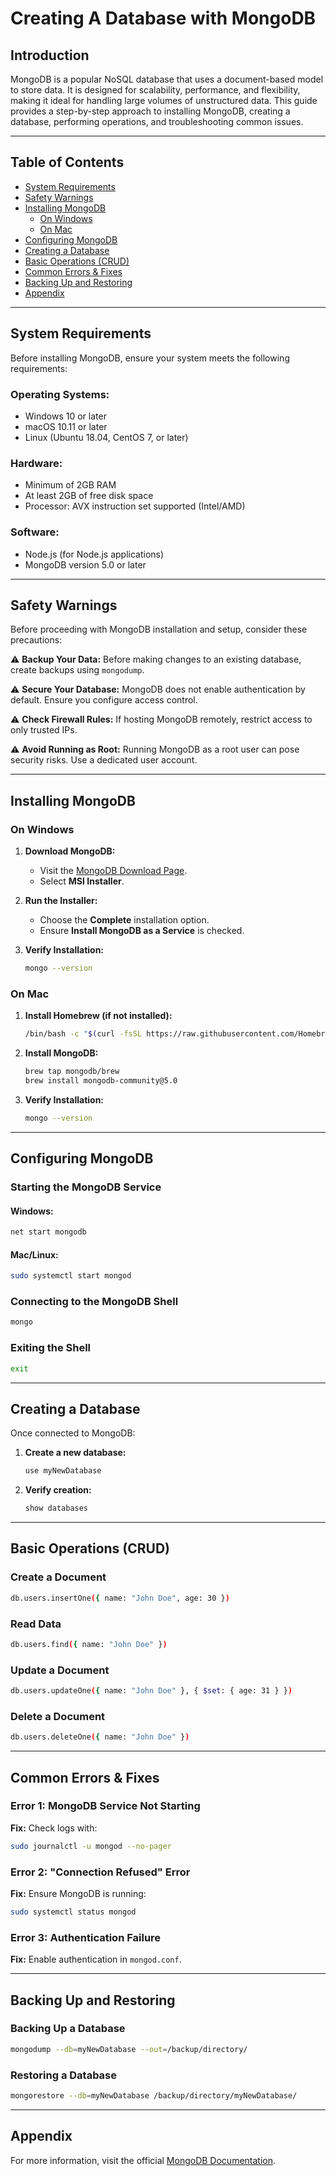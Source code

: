 # Creating A Database with MongoDB

## Introduction

MongoDB is a popular NoSQL database that uses a document-based model to store data. It is designed for scalability, performance, and flexibility, making it ideal for handling large volumes of unstructured data. This guide provides a step-by-step approach to installing MongoDB, creating a database, performing operations, and troubleshooting common issues.

---

## Table of Contents

- [System Requirements](#system-requirements)
- [Safety Warnings](#safety-warnings)
- [Installing MongoDB](#installing-mongodb)
  - [On Windows](#on-windows)
  - [On Mac](#on-mac)
- [Configuring MongoDB](#configuring-mongodb)
- [Creating a Database](#creating-a-database)
- [Basic Operations (CRUD)](#basic-operations-crud)
- [Common Errors & Fixes](#common-errors-&-fixes)
- [Backing Up and Restoring](#backing-up-and-restoring)
- [Appendix](#appendix)

---

## System Requirements

Before installing MongoDB, ensure your system meets the following requirements:

### **Operating Systems:**
- Windows 10 or later
- macOS 10.11 or later
- Linux (Ubuntu 18.04, CentOS 7, or later)

### **Hardware:**
- Minimum of 2GB RAM
- At least 2GB of free disk space
- Processor: AVX instruction set supported (Intel/AMD)

### **Software:**
- Node.js (for Node.js applications)
- MongoDB version 5.0 or later

---

## Safety Warnings

Before proceeding with MongoDB installation and setup, consider these precautions:

⚠ **Backup Your Data:** Before making changes to an existing database, create backups using `mongodump`.

⚠ **Secure Your Database:** MongoDB does not enable authentication by default. Ensure you configure access control.

⚠ **Check Firewall Rules:** If hosting MongoDB remotely, restrict access to only trusted IPs.

⚠ **Avoid Running as Root:** Running MongoDB as a root user can pose security risks. Use a dedicated user account.

---

## Installing MongoDB

### **On Windows**

1. **Download MongoDB:**  
   - Visit the [MongoDB Download Page](https://www.mongodb.com/try/download/community).  
   - Select **MSI Installer**.

2. **Run the Installer:**  
   - Choose the **Complete** installation option.
   - Ensure **Install MongoDB as a Service** is checked.

3. **Verify Installation:**  
   ```sh
   mongo --version
   ```

### **On Mac**

1. **Install Homebrew (if not installed):**  
   ```sh
   /bin/bash -c "$(curl -fsSL https://raw.githubusercontent.com/Homebrew/install/HEAD/install.sh)"
   ```

2. **Install MongoDB:**  
   ```sh
   brew tap mongodb/brew
   brew install mongodb-community@5.0
   ```

3. **Verify Installation:**  
   ```sh
   mongo --version
   ```

---

## Configuring MongoDB

### **Starting the MongoDB Service**

#### **Windows:**
```sh
net start mongodb
```

#### **Mac/Linux:**
```sh
sudo systemctl start mongod
```

### **Connecting to the MongoDB Shell**
```sh
mongo
```

### **Exiting the Shell**
```sh
exit
```

---

## Creating a Database

Once connected to MongoDB:

1. **Create a new database:**
   ```sh
   use myNewDatabase
   ```

2. **Verify creation:**
   ```sh
   show databases
   ```

---

## Basic Operations (CRUD)

### **Create a Document**
```sh
db.users.insertOne({ name: "John Doe", age: 30 })
```

### **Read Data**
```sh
db.users.find({ name: "John Doe" })
```

### **Update a Document**
```sh
db.users.updateOne({ name: "John Doe" }, { $set: { age: 31 } })
```

### **Delete a Document**
```sh
db.users.deleteOne({ name: "John Doe" })
```

---

## Common Errors & Fixes

### **Error 1: MongoDB Service Not Starting**  
**Fix:** Check logs with:  
```sh
sudo journalctl -u mongod --no-pager
```

### **Error 2: "Connection Refused" Error**  
**Fix:** Ensure MongoDB is running:
```sh
sudo systemctl status mongod
```

### **Error 3: Authentication Failure**  
**Fix:** Enable authentication in `mongod.conf`.

---

## Backing Up and Restoring

### **Backing Up a Database**
```sh
mongodump --db=myNewDatabase --out=/backup/directory/
```

### **Restoring a Database**
```sh
mongorestore --db=myNewDatabase /backup/directory/myNewDatabase/
```

---

## Appendix

For more information, visit the official [MongoDB Documentation](https://www.mongodb.com/docs/manual/).
